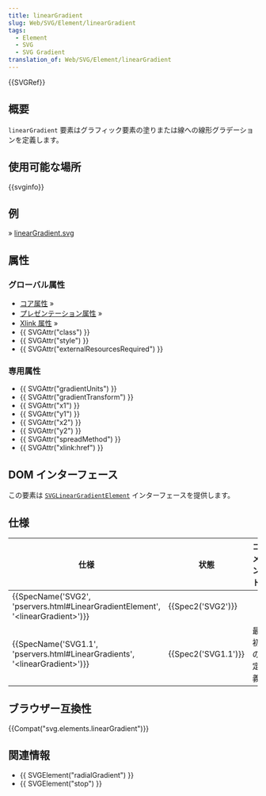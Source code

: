 ```yaml
---
title: linearGradient
slug: Web/SVG/Element/linearGradient
tags:
  - Element
  - SVG
  - SVG Gradient
translation_of: Web/SVG/Element/linearGradient
---
```

{{SVGRef}}

## 概要

`linearGradient` 要素はグラフィック要素の塗りまたは線への線形グラデーションを定義します。

## 使用可能な場所

{{svginfo}}

## 例

» [linearGradient.svg](linearGradient.svg)

## 属性

### グローバル属性

- [コア属性](/ja/Web/SVG/Attribute#Core) »
- [プレゼンテーション属性](/ja/Web/SVG/Attribute#Presentation) »
- [Xlink 属性](/ja/Web/SVG/Attribute#XLink) »
- {{ SVGAttr("class") }}
- {{ SVGAttr("style") }}
- {{ SVGAttr("externalResourcesRequired") }}

### 専用属性

- {{ SVGAttr("gradientUnits") }}
- {{ SVGAttr("gradientTransform") }}
- {{ SVGAttr("x1") }}
- {{ SVGAttr("y1") }}
- {{ SVGAttr("x2") }}
- {{ SVGAttr("y2") }}
- {{ SVGAttr("spreadMethod") }}
- {{ SVGAttr("xlink:href") }}

## DOM インターフェース

この要素は [`SVGLinearGradientElement`](/ja/DOM/SVGLinearGradientElement) インターフェースを提供します。

## 仕様

| 仕様                                                                                                             | 状態                     | コメント   |
| ---------------------------------------------------------------------------------------------------------------- | ------------------------ | ---------- |
| {{SpecName('SVG2', 'pservers.html#LinearGradientElement', '&lt;linearGradient&gt;')}} | {{Spec2('SVG2')}} |            |
| {{SpecName('SVG1.1', 'pservers.html#LinearGradients', '&lt;linearGradient&gt;')}}     | {{Spec2('SVG1.1')}} | 最初の定義 |

## ブラウザー互換性

{{Compat("svg.elements.linearGradient")}}

## 関連情報

- {{ SVGElement("radialGradient") }}
- {{ SVGElement("stop") }}
